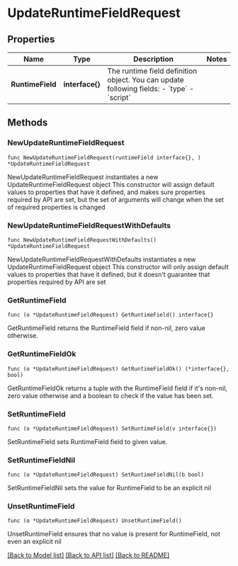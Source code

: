 # UpdateRuntimeFieldRequest

## Properties

Name | Type | Description | Notes
------------ | ------------- | ------------- | -------------
**RuntimeField** | **interface{}** | The runtime field definition object.  You can update following fields:  - &#x60;type&#x60; - &#x60;script&#x60;  | 

## Methods

### NewUpdateRuntimeFieldRequest

`func NewUpdateRuntimeFieldRequest(runtimeField interface{}, ) *UpdateRuntimeFieldRequest`

NewUpdateRuntimeFieldRequest instantiates a new UpdateRuntimeFieldRequest object
This constructor will assign default values to properties that have it defined,
and makes sure properties required by API are set, but the set of arguments
will change when the set of required properties is changed

### NewUpdateRuntimeFieldRequestWithDefaults

`func NewUpdateRuntimeFieldRequestWithDefaults() *UpdateRuntimeFieldRequest`

NewUpdateRuntimeFieldRequestWithDefaults instantiates a new UpdateRuntimeFieldRequest object
This constructor will only assign default values to properties that have it defined,
but it doesn't guarantee that properties required by API are set

### GetRuntimeField

`func (o *UpdateRuntimeFieldRequest) GetRuntimeField() interface{}`

GetRuntimeField returns the RuntimeField field if non-nil, zero value otherwise.

### GetRuntimeFieldOk

`func (o *UpdateRuntimeFieldRequest) GetRuntimeFieldOk() (*interface{}, bool)`

GetRuntimeFieldOk returns a tuple with the RuntimeField field if it's non-nil, zero value otherwise
and a boolean to check if the value has been set.

### SetRuntimeField

`func (o *UpdateRuntimeFieldRequest) SetRuntimeField(v interface{})`

SetRuntimeField sets RuntimeField field to given value.


### SetRuntimeFieldNil

`func (o *UpdateRuntimeFieldRequest) SetRuntimeFieldNil(b bool)`

 SetRuntimeFieldNil sets the value for RuntimeField to be an explicit nil

### UnsetRuntimeField
`func (o *UpdateRuntimeFieldRequest) UnsetRuntimeField()`

UnsetRuntimeField ensures that no value is present for RuntimeField, not even an explicit nil

[[Back to Model list]](../README.md#documentation-for-models) [[Back to API list]](../README.md#documentation-for-api-endpoints) [[Back to README]](../README.md)


